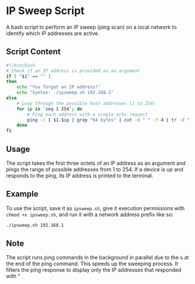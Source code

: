 # IP Sweep Script

A bash script to perform an IP sweep (ping scan) on a local network to identify which IP addresses are active.

## Script Content

```bash
#!/bin/bash
# Check if an IP address is provided as an argument
if [ "$1" == "" ]
then
    echo "You forgot an IP address!"
    echo "Syntax: ./ipsweep.sh 192.168.1"
else
    # Loop through the possible host addresses (1 to 254)
    for ip in `seq 1 254`; do
        # Ping each address with a single echo request
        ping -c 1 $1.$ip | grep "64 bytes" | cut -d " " -f 4 | tr -d ":" &
    done
fi
```

## Usage

The script takes the first three octets of an IP address as an argument and pings the range of possible addresses from 1 to 254. If a device is up and responds to the ping, its IP address is printed to the terminal.

## Example

To use the script, save it as `ipsweep.sh`, give it execution permissions with `chmod +x ipsweep.sh`, and run it with a network address prefix like so:
```bash
./ipsweep.sh 192.168.1
```

## Note

The script runs ping commands in the background in parallel due to the `&` at the end of the ping command. This speeds up the sweeping process. It filters the ping response to display only the IP addresses that responded with "
